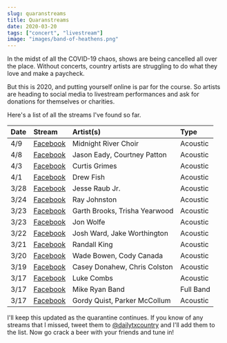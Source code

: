 ```yaml
---
slug: quaranstreams
title: Quaranstreams
date: 2020-03-20
tags: ["concert", "livestream"]
image: "images/band-of-heathens.png"
---
```


In the midst of all the COVID-19 chaos, shows are being cancelled all over the place. Without concerts, country artists are struggling to do what they love and make a paycheck.

But this is 2020, and putting yourself online is par for the course. So artists are heading to social media to livestream performances and ask for donations for themselves or charities.

Here's a list of all the streams I've found so far.

| Date | Stream                           | Artist(s)                     | Type      |
| :--- | :------------------------------- | :---------------------------- | :-------- |
| 4/9  | [Facebook][midnight-river-choir] | Midnight River Choir          | Acoustic  |
| 4/8  | [Facebook][jason-eady]           | Jason Eady, Courtney Patton   | Acoustic  |
| 4/3  | [Facebook][curtis-grimes]        | Curtis Grimes                 | Acoustic  |
| 4/1  | [Facebook][drew-fish]            | Drew Fish                     | Acoustic  |
| 3/28 | [Facebook][jesse-raub-jr]        | Jesse Raub Jr.                | Acoustic  |
| 3/24 | [Facebook][ray-johnston]         | Ray Johnston                  | Acoustic  |
| 3/23 | [Facebook][garth-brooks]         | Garth Brooks, Trisha Yearwood | Acoustic  |
| 3/23 | [Facebook][jon-wolfe]            | Jon Wolfe                     | Acoustic  |
| 3/22 | [Facebook][josh-ward]            | Josh Ward, Jake Worthington   | Acoustic  |
| 3/21 | [Facebook][randall-king]         | Randall King                  | Acoustic  |
| 3/20 | [Facebook][wade-bowen]           | Wade Bowen, Cody Canada       | Acoustic  |
| 3/19 | [Facebook][casey-donahew]        | Casey Donahew, Chris Colston  | Acoustic  |
| 3/17 | [Facebook][luke-combs]           | Luke Combs                    | Acoustic  |
| 3/17 | [Facebook][mike-ryan]            | Mike Ryan Band                | Full Band |
| 3/17 | [Facebook][band-of-heathens]     | Gordy Quist, Parker McCollum  | Acoustic  |

I'll keep this updated as the quarantine continues. If you know of any streams that I missed, tweet them to [@dailytxcountry][twitter] and I'll add them to the list. Now go crack a beer with your friends and tune in!

[midnight-river-choir]: https://www.facebook.com/events/253710238978784
[jason-eady]: https://www.facebook.com/events/2308112812624612
[curtis-grimes]: https://www.facebook.com/events/525495054699115
[drew-fish]: https://www.facebook.com/events/198216328130235
[jesse-raub-jr]: https://www.facebook.com/events/213668259878005
[ray-johnston]: https://www.facebook.com/events/1541096839400379
[garth-brooks]: https://www.facebook.com/727776603968442/videos/1127791137563266
[jon-wolfe]: https://www.facebook.com/7764681979/videos/2486645101587177
[josh-ward]: https://www.facebook.com/watchparty/517477845869868
[randall-king]: https://www.facebook.com/114539201938287/videos/222118509174798
[wade-bowen]: https://www.facebook.com/thewadebowen/videos/255579418936960
[casey-donahew]: https://www.facebook.com/CaseyDonahewBand/videos/518465142420527
[luke-combs]: https://www.facebook.com/207710979309900/videos/643877509515542
[mike-ryan]: https://www.facebook.com/mikeryanband/videos/1583061208530257
[band-of-heathens]: https://www.facebook.com/thebandofheathens/videos/2759658424156981
[twitter]: https://twitter.com/dailytxcountry
